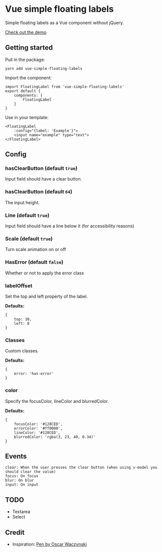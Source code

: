 # Vue simple floating labels

Simple floating labels as a Vue component without jQuery.

[Check out the demo](https://sabatinomasala.github.io/vue-simple-floating-labels/)

## Getting started

Pull in the package:
``` 
yarn add vue-simple-floating-labels
```

Import the component:
```
import FloatingLabel from 'vue-simple-floating-labels'
export default {
    components: {
        FloatingLabel
    }
}
```
Use in your template:
```
<FloatingLabel
    :config="{label: 'Example'}">
    <input name="example" type="text">
</FloatingLabel>
```

## Config

### hasClearButton (default `true`)
Input field should have a clear button.

### hasClearButton (default `64`)
The input height.

### Line (default `true`)
Input field should have a line below it (for accessibility reasons)

### Scale (default `true`)
Turn scale animation on or off

### HasError (default `false`)
Whether or not to apply the error class

### labelOffset
Set the top and left property of the label.

**Defaults:**
```
{
    top: 10,
    left: 8
}
``` 
### Classes
Custom classes.

**Defaults:**
```
{
    error: 'has-error'
}
``` 

### color
Specify the focusColor, lineColor and blurredColor.

**Defaults:**
```
{
    focusColor: '#128CED',
    errorColor: '#ff0000',
    lineColor: '#128CED',
    blurredColor: 'rgba(3, 23, 40, 0.34)'
}
```

## Events
```
clear: When the user presses the clear button (when using v-model you should clear the value)
focus: On focus
blur: On blur
input: On input
```

## TODO
* Textarea
* Select

## Credit

* Inspiration: [Pen by Oscar Waczynski](https://codepen.io/osifer/pen/eWvxzB)